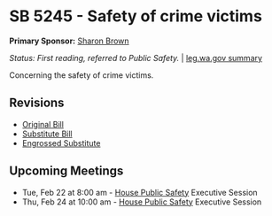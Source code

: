 # SB 5245 - Safety of crime victims
**Primary Sponsor:** [Sharon Brown](/person/leg/sharon.brown.md)

*Status: First reading, referred to Public Safety.* | [leg.wa.gov summary](https://app.leg.wa.gov/billsummary?BillNumber=5245&Year=2021)

Concerning the safety of crime victims.

## Revisions
* [Original Bill](1/)
* [Substitute Bill](S/)
* [Engrossed Substitute](S.E/)

## Upcoming Meetings
* Tue, Feb 22 at 8:00 am - [House Public Safety](/house/2021-22/PS/) Executive Session
* Thu, Feb 24 at 10:00 am - [House Public Safety](/house/2021-22/PS/) Executive Session